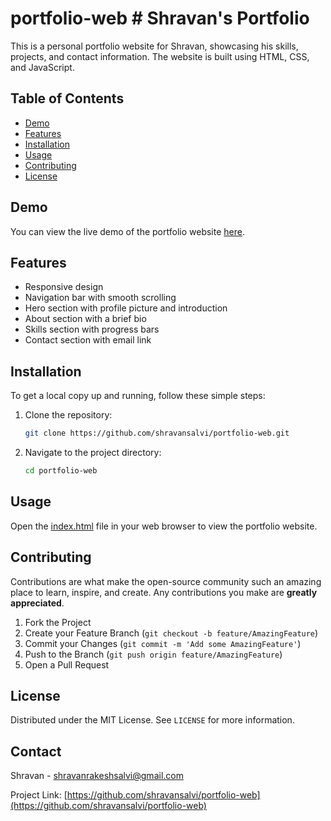 # portfolio-web # Shravan's Portfolio

This is a personal portfolio website for Shravan, showcasing his skills, projects, and contact information. The website is built using HTML, CSS, and JavaScript.

## Table of Contents

- [Demo](#demo)
- [Features](#features)
- [Installation](#installation)
- [Usage](#usage)
- [Contributing](#contributing)
- [License](#license)

## Demo

You can view the live demo of the portfolio website [here](#).

## Features

- Responsive design
- Navigation bar with smooth scrolling
- Hero section with profile picture and introduction
- About section with a brief bio
- Skills section with progress bars
- Contact section with email link

## Installation

To get a local copy up and running, follow these simple steps:

1. Clone the repository:
    ```sh
    git clone https://github.com/shravansalvi/portfolio-web.git
    ```

2. Navigate to the project directory:
    ```sh
    cd portfolio-web
    ```

## Usage

Open the [index.html](http://_vscodecontentref_/0) file in your web browser to view the portfolio website.

## Contributing

Contributions are what make the open-source community such an amazing place to learn, inspire, and create. Any contributions you make are **greatly appreciated**.

1. Fork the Project
2. Create your Feature Branch (`git checkout -b feature/AmazingFeature`)
3. Commit your Changes (`git commit -m 'Add some AmazingFeature'`)
4. Push to the Branch (`git push origin feature/AmazingFeature`)
5. Open a Pull Request

## License

Distributed under the MIT License. See `LICENSE` for more information.

## Contact

Shravan - [shravanrakeshsalvi@gmail.com](mailto:shravanrakeshsalvi@gmail.com)

Project Link: [https://github.com/shravansalvi/portfolio-web](https://github.com/shravansalvi/portfolio-web)